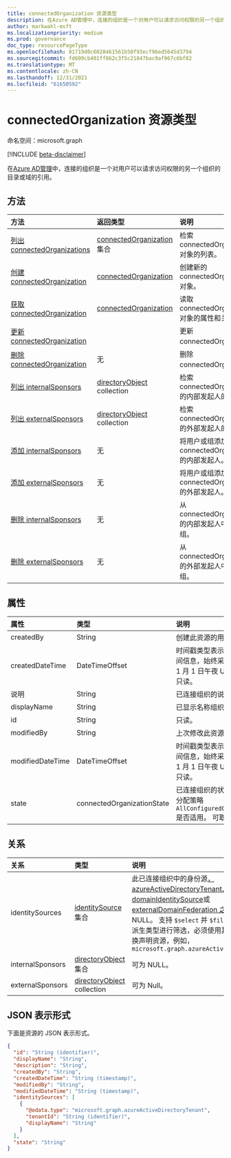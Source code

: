 ```yaml
---
title: connectedOrganization 资源类型
description: 在Azure AD管理中，连接的组织是一个对用户可以请求访问权限的另一个组织的目录或域的引用。
author: markwahl-msft
ms.localizationpriority: medium
ms.prod: governance
doc_type: resourcePageType
ms.openlocfilehash: 81719d0c6028461561b50f93ecf96ed5645d3794
ms.sourcegitcommit: fd609cb401ff862c3f5c21847bac9af967c6bf82
ms.translationtype: MT
ms.contentlocale: zh-CN
ms.lasthandoff: 12/31/2021
ms.locfileid: "61650592"
---
```

# <a name="connectedorganization-resource-type"></a>connectedOrganization 资源类型

命名空间：microsoft.graph

[!INCLUDE [beta-disclaimer](../../includes/beta-disclaimer.md)]

在[Azure AD管理](entitlementmanagement-overview.md)中，连接的组织是一个对用户可以请求访问权限的另一个组织的目录或域的引用。

## <a name="methods"></a>方法

|方法|返回类型|说明|
|:---|:---|:---|
|[列出 connectedOrganizations](../api/entitlementmanagement-list-connectedorganizations.md) | [connectedOrganization](connectedorganization.md) 集合 | 检索 connectedOrganization 对象的列表。 |
|[创建 connectedOrganization](../api/entitlementmanagement-post-connectedorganizations.md) | [connectedOrganization](connectedorganization.md) | 创建新的 connectedOrganization 对象。 |
|[获取 connectedOrganization](../api/connectedorganization-get.md) | [connectedOrganization](connectedorganization.md) | 读取 connectedOrganization 对象的属性和关系。 |
|[更新 connectedOrganization](../api/connectedorganization-update.md) | | 更新 connectedOrganization。 |
|[删除 connectedOrganization](../api/connectedorganization-delete.md) |无 | 删除 connectedOrganization。 |
|[列出 internalSponsors](../api/connectedorganization-list-internalsponsors.md) | [directoryObject](directoryobject.md) collection | 检索 connectedOrganization 的内部发起人的列表。 |
|[列出 externalSponsors](../api/connectedorganization-list-externalsponsors.md) | [directoryObject](directoryobject.md) collection | 检索 connectedOrganization 的外部发起人的列表。 |
|[添加 internalSponsors](../api/connectedorganization-post-internalsponsors.md) | 无 | 将用户或组添加到 connectedOrganization 的内部发起人。 |
|[添加 externalSponsors](../api/connectedorganization-post-externalsponsors.md) | 无 | 将用户或组添加到 connectedOrganization 的外部发起人。 |
|[删除 internalSponsors](../api/connectedorganization-delete-internalsponsors.md) | 无 | 从 connectedOrganization 的内部发起人中删除用户或组。 |
|[删除 externalSponsors](../api/connectedorganization-delete-externalsponsors.md) | 无 | 从 connectedOrganization 的外部发起人中删除用户或组。 |

## <a name="properties"></a>属性

|属性|类型|说明|
|:---|:---|:---|
|createdBy|String|创建此资源的用户的 UPN。 只读。|
|createdDateTime|DateTimeOffset|时间戳类型表示采用 ISO 8601 格式的日期和时间信息，始终采用 UTC 时区。 例如，2014 年 1 月 1 日午夜 UTC 为 `2014-01-01T00:00:00Z`。 只读。|
|说明|String|已连接组织的说明。|
|displayName|String|已显示名称组织的成员。 支持 `$filter`（`eq`）。|
|id|String| 只读。|
|modifiedBy|String|上次修改此资源的用户的 UPN。 只读。|
|modifiedDateTime|DateTimeOffset|时间戳类型表示采用 ISO 8601 格式的日期和时间信息，始终采用 UTC 时区。 例如，2014 年 1 月 1 日午夜 UTC 为 `2014-01-01T00:00:00Z`。 只读。|
|state|connectedOrganizationState|已连接组织的状态定义具有请求者作用域类型的分配策略 `AllConfiguredConnectedOrganizationSubjects` 是否适用。 可取值为：`configured`、`proposed`。|

## <a name="relationships"></a>关系

|关系|类型|说明|
|:---|:---|:---|
|identitySources|[identitySource](identitySource.md) 集合| 此已连接组织中的身份源[，azureActiveDirectoryTenant、domainIdentitySource](azureactivedirectorytenant.md)或[externalDomainFederation 之一](externaldomainfederation.md)。 [](domainidentitysource.md) 只读。 可为 NULL。 支持 `$select` 并 `$filter` `eq` () 。 若要按派生类型进行筛选，必须使用其完整的 OData 转换声明资源，例如， `microsoft.graph.azureActiveDirectoryTenant.`|
|internalSponsors| [directoryObject](directoryobject.md) 集合| 可为 NULL。|
|externalSponsors| [directoryObject](directoryobject.md) collection| 可为 Null。|

## <a name="json-representation"></a>JSON 表示形式

下面是资源的 JSON 表示形式。

<!-- {
  "blockType": "resource",
  "keyProperty": "id",
  "@odata.type": "microsoft.graph.connectedOrganization",
  "baseType": "microsoft.graph.entity",
  "openType": false
}
-->

```json
{
  "id": "String (identifier)",
  "displayName": "String",
  "description": "String",
  "createdBy": "String",
  "createdDateTime": "String (timestamp)",
  "modifiedBy": "String",
  "modifiedDateTime": "String (timestamp)",
  "identitySources": [
    {
      "@odata.type": "microsoft.graph.azureActiveDirectoryTenant",
      "tenantId": "String (identifier)",
      "displayName": "String"
    }
  ],
  "state": "String"
}
```

<!-- uuid: 16cd6b66-4b1a-43a1-adaf-3a886856ed98
2019-02-04 14:57:30 UTC -->
<!-- {
  "type": "#page.annotation",
  "description": "connectedOrganization resource",
  "keywords": "",
  "section": "documentation",
  "tocPath": ""
}-->


